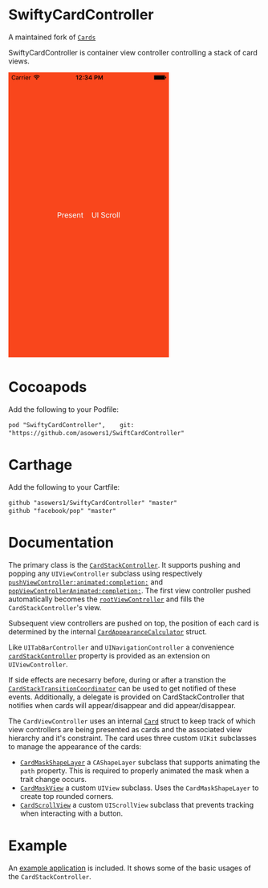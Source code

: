 # SwiftyCardController

A maintained fork of [`Cards`](https://github.com/yourkarma/Cards)

SwiftyCardController is container view controller controlling a stack of card views.

![example gif](https://raw.githubusercontent.com/asowers1/SwiftyCardController/master/Example/example.gif)

# Cocoapods

Add the following to your Podfile:

    pod "SwiftyCardController",    git: "https://github.com/asowers1/SwiftCardController"
    
# Carthage

Add the following to your Cartfile:

    github "asowers1/SwiftyCardController" "master"
    github "facebook/pop" "master"

# Documentation

The primary class is the [`CardStackController`](https://github.com/asowers1/SwiftyCardController/blob/master/SwiftyCardController/CardStackController.swift). It supports pushing and popping
any `UIViewController` subclass using respectively [`pushViewController:animated:completion:`](https://github.com/asowers1/SwiftyCardController/blob/master/SwiftyCardController/CardStackController.swift) and
[`popViewControllerAnimated:completion:`](https://github.com/asowers1/SwiftyCardController/blob/master/SwiftyCardController/CardStackController.swift#L151). The first view controller pushed
automatically becomes the [`rootViewController`](https://github.com/asowers1/SwiftyCardController/blob/master/SwiftyCardController/CardStackController.swift#L151) and fills the
`CardStackController`'s view.

Subsequent view controllers are pushed on top, the position of each card is
determined by the internal [`CardAppearanceCalculator`](https://github.com/asowers1/SwiftyCardController/blob/master/SwiftyCardController/CardAppearanceCalculator.swift) struct.

Like `UITabBarController` and `UINavigationController` a convenience [`cardStackController`](https://github.com/asowers1/SwiftyCardController/blob/master/SwiftyCardController/CardStackController.swift#L49) property is provided as an extension on `UIViewController`.

If side effects are necesarry before, during or after a transtion the
[`CardStackTransitionCoordinator`](https://github.com/asowers1/SwiftyCardController/blob/master/SwiftyCardController/TransitionCoordinator.swift) can be used to get notified of these events. Additionally, a delegate is provided on CardStackController that notifies when cards will appear/disappear and did appear/disappear.

The `CardViewController` uses an internal [`Card`](https://github.com/asowers1/SwiftyCardController/blob/master/SwiftyCardController/CardStackController.swift#L26) struct to keep track of which
view controllers are being presented as cards and the associated view hierarchy and it's constraint. The card uses three custom `UIKit` subclasses to manage the appearance of the cards:

- [`CardMaskShapeLayer`](https://github.com/asowers1/SwiftyCardController/blob/master/SwiftyCardController/CardMaskShapeLayer.swift) a `CAShapeLayer` subclass that supports animating the `path` property. This is required to properly animated the mask when a trait change occurs.
- [`CardMaskView`](https://github.com/asowers1/SwiftyCardController/blob/master/SwiftyCardController/CardMaskView.swift) a custom `UIView` subclass. Uses the `CardMaskShapeLayer` to create top rounded corners.
- [`CardScrollView`](https://github.com/asowers1/SwiftyCardController/blob/master/SwiftyCardController/CardScrollView.swift) a custom `UIScrollView` subclass that prevents tracking when interacting with a button.

# Example

An [example application](https://github.com/asowers1/SwiftyCardController/tree/master/Example/Example) is included. It shows some of the basic usages of the `CardStackController`.
